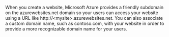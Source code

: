 When you create a website, Microsoft Azure provides a friendly subdomain on the azurewebsites.net domain so your users can access your website using a URL like http://&lt;mysite&gt;.azurewebsites.net. You can also associate a custom domain name, such as contoso.com, with your website in order to provide a more recognizable domain name for your users.